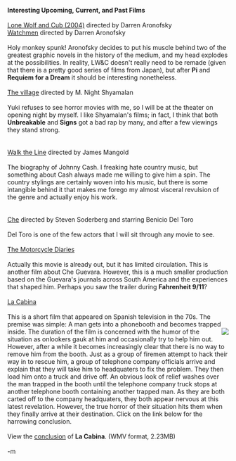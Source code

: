 <b>Interesting Upcoming, Current, and Past Films</b>
<br />
<br /><a href="http://www.imdb.com/title/tt0367983/">Lone Wolf and Cub (2004)</a> directed by Darren Aronofsky
<br /><a href="http://www.imdb.com/title/tt0409459/">Watchmen</a> directed by Darren Aronofsky
<br />
<br />Holy monkey spunk!  Aronofsky decides to put his muscle behind two of the greatest graphic novels in the history of the medium, and my head explodes at the possibilities.  In reality, LW&C doesn't really need to be remade (given that there is a pretty good series of films from Japan), but after <b>Pi</b> and <b>Requiem for a Dream</b> it should be interesting nonetheless.
<br />
<br /><a href="http://www.imdb.com/title/tt0368447/">The village</a> directed by M. Night Shyamalan
<br />
<br />Yuki refuses to see horror movies with me, so I will be at the theater on opening night by myself.  I like Shyamalan's films; in fact, I think that both <b>Unbreakable</b> and <b>Signs</b> got a bad rap by many, and after a few viewings they stand strong.  
<br />
<br /><a href="http://www.imdb.com/title/tt0358273/">Walk the Line</a> directed by James Mangold
<br />
<br />The biography of Johnny Cash.  I freaking hate country music, but something about Cash always made me willing to give him a spin.  The country stylings are certainly woven into his music, but there is some intangible behind it that makes me forego my almost visceral revulsion of the genre and actually enjoy his work.  
<br />
<br /><a href="http://www.imdb.com/title/tt0374569/">Che</a> directed by Steven Soderberg and starring Benicio Del Toro
<br />
<br />Del Toro is one of the few actors that I will sit through any movie to see.
<br />
<br /><a href="http://www.imdb.com/title/tt0318462/">The Motorcycle Diaries</a>
<br />
<br />Actually this movie is already out, but it has limited circulation.  This is another film about Che Guevara.  However, this is a much smaller production based on the Guevara's journals across South America and the experiences that shaped him.  Perhaps you saw the trailer during <b>Fahrenheit 9/11</b>?
<br />
<br /><a href="http://www.imdb.com/title/tt0065513/">La Cabina</a>
<br />
<br />This is a short film that appeared on Spanish television in the 70s.  The premise was simple: A man gets into a phonebooth and becomes trapped inside.  The duration of the film is <img src="http://www.wayney.pwp.blueyonder.co.uk/cabina7.jpg" align="right"> concerned with the humor of the situation as onlookers gauk at him and occasionally try to help him out.  However, after a while it becomes increasingly clear that there is no way to remove him from the booth.  Just as a group of firemen attempt to hack their way in to rescue him, a group of telephone company officials arrive and explain that they will take him to headquaters to fix the problem.  They then load him onto a truck and drive off.  An obvious look of relief washes over the man trapped in the booth until the telephone company truck stops at another telephone booth containing another trapped man.  As they are both carted off to the company headquaters, they both appear nervous at this latest revelation.  However, the true horror of their situation hits them when they finally arrive at their destination.  Click on the link below for the harrowing conclusion.
<br />
<br />View the <a href="http://wayney.pwp.blueyonder.co.uk/axs/ax.pl?http://wayney.pwp.blueyonder.co.uk/lacabina.WMV">conclusion</a> of <b>La Cabina</b>.  (WMV format, 2.23MB)
<br />
<br />-m
<br />
<br />
<br />
<br />
<br />